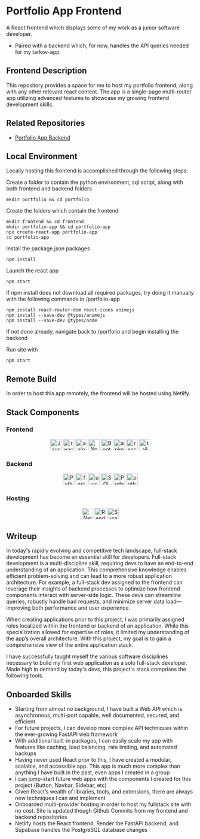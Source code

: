 # Portfolio App Frontend
A React frontend which displays some of my work as a junior software developer.
- Paired with a backend which, for now, handles the API queries needed for my tarkov-app.

## Frontend Description
This repository provides a space for me to host my portfolio frontend, along with any other relevant react content. The app is a single-page multi-router app utilizing advanced features to showcase my growing frontend development skills. 

## Related Repositories
- <a href="https://github.com/McGovern7/portfolio-app-backend">Portfolio App Backend</a>

## Local Environment
Locally hosting this frontend is accomplished through the following steps:

Create a folder to contain the python environment, sql script, along with both frontend and backend folders
```
mkdir portfolio && cd portfolio
```
Create the folders which contain the frontend
```
mkdir frontend && cd frontend
mkdir portfolio-app && cd portfolio-app
npx create-react-app portfolio-app
cd portfolio-app
```
Install the package.json packages
```
npm install
```
Launch the react app
```
npm start
```
If npm install does not download all required packages, try doing it manually with the following commands in /portfolio-app
```
npm install react-router-dom react-icons animejs
npm install --save-dev @types/animejs
npm install --save-dev @types/node
```
If not done already, navigate back to /portfolio and begin installing the backend

Run site with
```
npm start
```

## Remote Build
In order to host this app remotely, the frontend will be hosted using Netlify.

## Stack Components
### Frontend
<div align="center">
    <img height="30px" width="auto" alt="Javscript" src="https://img.shields.io/badge/-empty?logo=javascript&label=Javascript&labelColor=%234d3459&color=%23fcdc00" />
    <img height="30px" width="auto" alt="react version 18.3.1" src="https://img.shields.io/npm/v/react?logo=react&label=React&color=%2300C4DC" />
    <img height="30px" width="auto" alt="axios version 1.7.8" src="https://img.shields.io/npm/v/axios?logo=axios&label=Axios&logoColor=%23671ddf&color=%23671ddf" />
    <img height="30px" width="auto" alt="Node.js version 20.18.1" src="https://img.shields.io/npm/v/node?logo=node.js&label=Node&color=%23417E38" />
    <img height="30px" width="auto" alt="Bootstrap version 5.3.3" src="https://img.shields.io/npm/v/bootstrap?logo=bootstrap&label=Bootstrap&color=%239461fb" />
    <img height="30px" width="auto" alt="anime.js version 3.2.2" src="https://img.shields.io/npm/v/animejs?logo=anime&label=anime.js&color=%23F74F4D" />
    <img height="30px" width="auto" alt="react-icons version 5.3.0" src="https://img.shields.io/npm/v/react-icons?logo=anime&label=react-icons&color=%23e91e63" />
    <img height="30px" width="auto" alt="tailwindcss version 3.4.15" src="https://img.shields.io/npm/v/tailwindcss?logo=tailwindcss&label=Tailwind%20CSS&color=%2338bdf9" />
</div>

### Backend
<div align="center">
    <img height="30px" width="auto" alt="Python" src="https://img.shields.io/badge/-empty?logo=python&label=Python&labelColor=%23214868&color=%23ffde73" />
    <img height="30px" width="auto" alt="fast API version 0.0.8" src="https://img.shields.io/npm/v/fastapi?logo=fastapi&label=FastAPI&color=%23009485" />
    <img height="30px" width="auto" alt="uvicorn version 0.32.1" src="https://img.shields.io/pypi/v/uvicorn?label=Uvicorn&color=%232094f3" />
    <img height="30px" width="auto" alt="SQLAlchemy version 2.0.36" src="https://img.shields.io/pypi/v/sqlalchemy?logo=sqlalchemy&label=SQLAlchemy&color=%23778877" />
    <img height="30px" width="auto" alt="Pydantic version 2.10.2" src="https://img.shields.io/pypi/v/pydantic?logo=pydantic&label=Pydantic&logoColor=%23e92063&color=%23e92063" />
    <img height="30px" width="auto" alt="python jose version 3.3.0" src="https://img.shields.io/pypi/v/python-jose?label=python-jose&color=%23006dad" />  
</div>

### Hosting
<div align="center">
    <img height="30px" width="auto" alt="Netlify Frontend" src="https://img.shields.io/badge/Frontend-%20?logo=Netlify&logoColor=%2332e2de&label=Netlify&color=%2332e2de" />
    <img height="30px" width="auto" alt="Render Backend" src="https://img.shields.io/badge/Backend-%20?logo=Render&label=Render&color=%232a0052" />
    <img height="30px" width="auto" alt="Supabase SQL Database" src="https://img.shields.io/badge/SQL%20Database-%20?logo=Supabase&label=Supabase&color=%2339c385" />
</div>

## Writeup
In today's rapidly evolving and competitive tech landscape, full-stack development has become an essential skill for developers. Full-stack development is a multi-discipline skill, requiring devs to have an end-to-end understanding of an application. This comprehensive knowledge enables efficient problem-solving and can lead to a more robust application architecture. For example, a full-stack dev assigned to the frontend can leverage their insights of backend processes to optimize how frontend components interact with server-side logic. These devs can streamline queries, robustly handle bad requests, and minimize server data load—improving both performance and user experience.

When creating applications prior to this project, I was primarily assigned roles localized within the frontend or backend of an application. While this specialization allowed for expertise of roles, it limited my understanding of the app’s overall architecture. With this project, my goal is to gain a comprehensive view of the entire application stack.

I have successfully taught myself the various software disciplines necessary to build my first web application as a solo full-stack developer. Made high in demand by today's devs, this project's stack comprises the following tools.

## Onboarded Skills
- Starting from almost no background, I have built a Web API which is asynchronous, multi-port capable, well documented, secured, and efficient
- For future projects, I can develop more complex API techniques within the ever-growing FastAPI web framework
- With additional built-in packages, I can easily scale my app with features like caching, load balancing, rate limiting, and automated backups
- Having never used React prior to this, I have created a modular, scalable, and accessible app. This app is much more complex than anything I have built in the past, even apps I created in a group
- I can jump-start future web apps with the components I created for this project (Button, Navbar, Sidebar, etc)
- Given React’s wealth of libraries, tools, and extensions, there are always new techniques I can and implement
- Onboarded multi-provider hosting in order to host my fullstack site with no cost. Site is updated though Github Commits from my frontend and backend repositories
- Netlify hosts the React frontend, Render the FastAPI backend, and Supabase handles the PostgreSQL database changes
